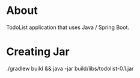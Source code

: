 # About

TodoList application that uses Java / Spring Boot.

# Creating Jar
./gradlew build && java -jar build/libs/todolist-0.1.jar